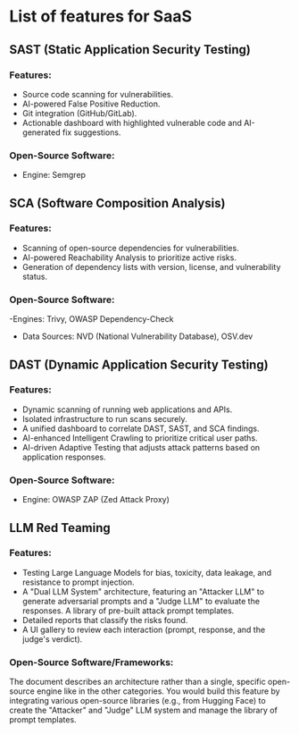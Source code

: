 # List of features for SaaS

## SAST (Static Application Security Testing)
### Features:
- Source code scanning for vulnerabilities.
- AI-powered False Positive Reduction.
- Git integration (GitHub/GitLab).
- Actionable dashboard with highlighted vulnerable code and AI-generated fix suggestions.
### Open-Source Software:
- Engine: Semgrep
## SCA (Software Composition Analysis)
### Features:
- Scanning of open-source dependencies for vulnerabilities.
- AI-powered Reachability Analysis to prioritize active risks.
- Generation of dependency lists with version, license, and vulnerability status.
### Open-Source Software:
-Engines: Trivy, OWASP Dependency-Check
- Data Sources: NVD (National Vulnerability Database), OSV.dev
## DAST (Dynamic Application Security Testing)
### Features:
- Dynamic scanning of running web applications and APIs.
- Isolated infrastructure to run scans securely.
- A unified dashboard to correlate DAST, SAST, and SCA findings.
- AI-enhanced Intelligent Crawling to prioritize critical user paths.
- AI-driven Adaptive Testing that adjusts attack patterns based on application responses.
### Open-Source Software:
- Engine: OWASP ZAP (Zed Attack Proxy)

## LLM Red Teaming
### Features:

- Testing Large Language Models for bias, toxicity, data leakage, and resistance to prompt injection.
- A "Dual LLM System" architecture, featuring an "Attacker LLM" to generate adversarial prompts and a "Judge LLM" to evaluate the responses.
A library of pre-built attack prompt templates.
- Detailed reports that classify the risks found.
- A UI gallery to review each interaction (prompt, response, and the judge's verdict).
### Open-Source Software/Frameworks:

The document describes an architecture rather than a single, specific open-source engine like in the other categories. You would build this feature by integrating various open-source libraries (e.g., from Hugging Face) to create the "Attacker" and "Judge" LLM system and manage the library of prompt templates.